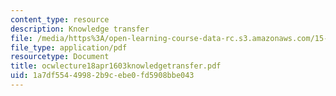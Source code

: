 ```yaml
---
content_type: resource
description: Knowledge transfer
file: /media/https%3A/open-learning-course-data-rc.s3.amazonaws.com/15-310-managerial-psychology-laboratory-spring-2003/1a7df55449982b9cebe0fd5908bbe043_ocwlecture18apr1603knowledgetransfer.pdf
file_type: application/pdf
resourcetype: Document
title: ocwlecture18apr1603knowledgetransfer.pdf
uid: 1a7df554-4998-2b9c-ebe0-fd5908bbe043
---
```

